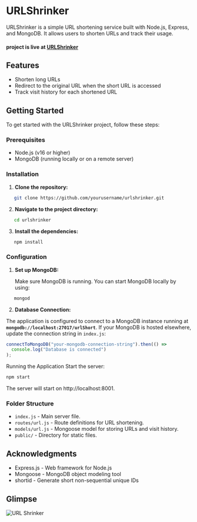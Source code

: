 # URLShrinker

URLShrinker is a simple URL shortening service built with Node.js, Express, and MongoDB. It allows users to shorten URLs and track their usage.
#### project is live at [URLShrinker](https://urlshrinker-prsw.onrender.com/)

## Features

- Shorten long URLs
- Redirect to the original URL when the short URL is accessed
- Track visit history for each shortened URL

## Getting Started

To get started with the URLShrinker project, follow these steps:

### Prerequisites

- Node.js (v16 or higher)
- MongoDB (running locally or on a remote server)

### Installation

1. **Clone the repository:**

```bash
   git clone https://github.com/yourusername/urlshrinker.git

   ```

2. **Navigate to the project directory:**

```bash
   cd urlshrinker

   ```
3. **Install the dependencies:**

```bash
   npm install

   ```

### Configuration

1. **Set up MongoDB:**

   Make sure MongoDB is running. You can start MongoDB locally by using:

```bash
   mongod

 ```

2. **Database Connection:**



The application is configured to connect to a MongoDB instance running at **`mongodb://localhost:27017/urlShort`**. If your MongoDB is hosted elsewhere, update the connection string in `index.js`:

```javascript
connectToMongoDB("your-mongodb-connection-string").then(() =>
  console.log("Database is connected")
);

```


Running the Application
Start the server:

   ```bash
   npm start
```

The server will start on http://localhost:8001.


### Folder Structure

- `index.js` - Main server file.
- `routes/url.js` - Route definitions for URL shortening.
- `models/url.js` - Mongoose model for storing URLs and visit history.
- `public/` - Directory for static files.


## Acknowledgments
- Express.js - Web framework for Node.js
- Mongoose - MongoDB object modeling tool
- shortid - Generate short non-sequential unique IDs

## Glimpse
![URL Shrinker](https://github.com/user-attachments/assets/c64a6bf5-d813-4406-94e0-8db0dd17d1d2)

